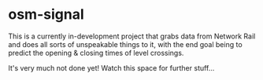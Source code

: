 osm-signal
==========

This is a currently in-development project that grabs data from Network Rail and does all sorts of unspeakable things to it,
with the end goal being to predict the opening & closing times of level crossings.

It's very much not done yet! Watch this space for further stuff...
